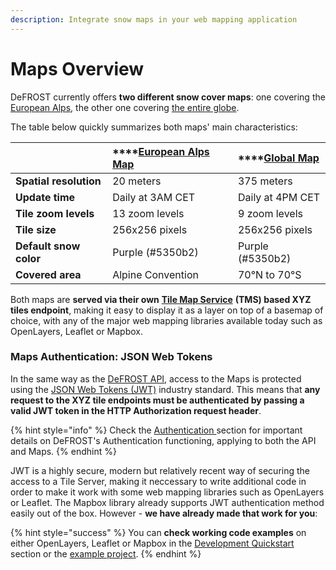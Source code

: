 ```yaml
---
description: Integrate snow maps in your web mapping application
---
```


# Maps Overview

DeFROST currently offers **two different snow cover maps**: one covering the [European Alps](european-alps-map.md), the other one covering [the entire globe](global-map.md). 

The table below quickly summarizes both maps' main characteristics:

|  | \*\*\*\*[**European Alps Map**](european-alps-map.md) | \*\*\*\*[**Global Map**](global-map.md) |
| :--- | :--- | :--- |
| **Spatial resolution** | 20 meters | 375 meters |
| **Update time** | Daily at 3AM CET | Daily at 4PM CET |
| **Tile zoom levels** | 13 zoom levels | 9 zoom levels |
| **Tile size** | 256x256 pixels | 256x256 pixels |
| **Default snow color** | Purple \(\#5350b2\) | Purple \(\#5350b2\) |
| **Covered area** | Alpine Convention | 70°N to 70°S |

Both maps are **served via their own** [**Tile Map Service**](https://wiki.openstreetmap.org/wiki/Slippy_map_tilenames) **\(TMS\) based XYZ tiles endpoint**, making it easy to display it as a layer on top of a basemap of choice, with any of the major web mapping libraries available today such as OpenLayers, Leaflet or Mapbox. 

### Maps Authentication: JSON Web Tokens

In the same way as the [DeFROST API](../defrost-api/overview.md), access to the Maps is protected using the [JSON Web Tokens \(JWT\)](https://jwt.io/) industry standard. This means that **any request to the XYZ tile endpoints must be authenticated by passing a valid JWT token in the HTTP Authorization request header**.

{% hint style="info" %}
Check the [Authentication ](../introduction/authentication.md)section for important details on DeFROST's Authentication functioning, applying to both the API and Maps.
{% endhint %}

JWT is a highly secure, modern but relatively recent way of securing the access to a Tile Server, making it neccessary to write additional code in order to make it work with some web mapping libraries such as OpenLayers or Leaflet. The Mapbox library already supports JWT authentication method easily out of the box. However - **we have already made that work for you**:

{% hint style="success" %}
You can **check working code examples** on either OpenLayers, Leaflet or Mapbox in the [Development Quickstart](../introduction/defrost-api-and-map-service.md) section or the [example project](https://github.com/wegaw/defrost-examples).
{% endhint %}

